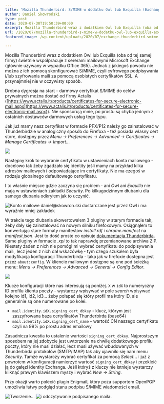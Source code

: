 ```yaml
---
title: 'Mozilla Thunderbird: S/MIME w dodatku Owl lub Exquilla (Exchange)'
author: Daniel Skowroński
type: post
date: 2020-07-30T19:50:39+00:00
excerpt: Mozilla Thunderbird wraz z dodatkiem Owl lub Exquilla (oba od tej samej firmy) świetnie współpracuje z sererami mailowymi Microsoft Exchange (głównie używany w wypadku Office 365). Jednak z jakiegoś powodu nie można z ich pomocą skonfigurować S/MIME, czyli cyfrowego podpisywania i/lub szyfrowania maili za pomocą osobistych certyfikatów SSL. A przynajmniej nie w oczywisty sposób.
url: /2020/07/mozilla-thunderbird-s-mime-w-dodatku-owl-lub-exquilla-exchange/
featured_image: /wp-content/uploads/2020/07/exchange-thunderbird-smime-colage.png

---
```

 

Mozilla Thunderbird wraz z dodatkiem Owl lub Exquilla (oba od tej samej firmy) świetnie współpracuje z sererami mailowymi Microsoft Exchange (głównie używany w wypadku Office 365). Jednak z jakiegoś powodu nie można z ich pomocą skonfigurować S/MIME, czyli cyfrowego podpisywania i/lub szyfrowania maili za pomocą osobistych certyfikatów SSL. A przynajmniej nie w oczywisty sposób.

Drobna dygresja na start - darmowy certyfikat S/MIME do celów prywatnych można dostać od firmy Actalis ([https://www.actalis.it/products/certificates-for-secure-electronic-mail.aspx](https://www.actalis.it/products/certificates-for-secure-electronic-mail.aspx)). Nie sponsorują mnie, po prostu są chyba jednym z ostatnich dostawców darmowych usług tego typu.

Jak już mamy nasz certyfikat w formacie PFX/P12 należy go zainstalować w Thunderbirdzie w analogiczny sposób do Firefoxa - też posiada własny cert store, dostępny przez _Menu -> Preferences -> Advanced -> Certificates -> Manage Certificates -> Import..._

![](/wp-content/uploads/2020/07/Thunderbird-Preferences-Mozilla-Thunderbird_001.png)

Następny krok to wybranie certyfikatu w ustawieniach konta mailowego - docelowo tak żeby zgadzało się identity jeśli mamy na przykład kilka adresów mailowych i odpowiadające im certyfikaty. Nie ma czegoś w rodzaju globalnego defaultowego certyfikatu.

I to właśnie miejsce gdzie zaczyna się problem - ani _Owl_ ani _Exquilla_ nie mają w ustawieniach zakładki _Security_. Po kilkugodzinnym dłubaniu dla samego dłubania odkryłem jak to uczynić.

![Konto mailowe daniel@skowron.ski dostarczane jest przez Owl i ma wyraźnie mniej zakładek](/wp-content/uploads/2020/07/Account-Settings_002.png)

W trakcie tego dłubania skowertowałem 3 pluginy w starym formacie tak, żeby dały się zainstalować na nowym silniku firefoxowym. Osiągnąłem to konwertując stare formaty manifestów _install.rdf_ i _chrome.manifest_ na _manifest.json_. Jest to dość proste co opisuje [dokumentacja Thunderbirda][1]. Same pluginy w formacie _.xpi_ to tak naprawdę przemianowane archiwa ZIP. Niestety żaden z nich nie pomógł mi wybrać certyfikatu do podpisywania maili, lecz jeden z nich dał wskazówkę - tym czego szukałem była modyfikacja konfiguracji Thunderbirda - taka jak w firefoxie dostępna jest przez `about:config`_._ W kliencie mailowym dostępne są one pod ścieżką menu: _Menu -> Preferences -> Advanced -> General -> Config Editor_.

![](/wp-content/uploads/2020/07/Thunderbird-Preferences-Mozilla-Thunderbird_003.png)

Klucze konfiguracji które nas interesują są poniżej. `X` w `idX` to numeryczny ID profilu klienta poczty - wystarczy wpisywać w pole _search_ wpisywać kolejno id1, id2, id3... żeby połapać się który profil ma który ID, ale generalnie są one numerowane po kolei.

  * `mail.identity.idX.signing_cert_dbkey` - klucz, którym jest zaszyfrowana baza certyfikatów Thunderbirda (base64)
  * `mail.identity.idX.signing_cert_name` - wartość CN naszego certyfikatu czyli na 99% po prostu adres emailowy

Zasadnicza kwestia to ustalenie wartości `signing_cert_dbkey`. Najprostszym sposobem na jej zdobycie jest uwtorzenie na chwilę dodatkowego profilu poczty, który nie musi działać, lecz musi używać wbudowanych w Thunderbirda protokołów (SMTP/IMAP) tak aby ujawniło się nam menu _Security_. Tamże wystarczy wybrać certyfikat za pomocą _Select..._ i już z powrotem w konfiguracji namierzyć wartość `signing_cert_dbkey` i przekleić ją do gałęzi identity Exchanga. Jeśli któryś z kluczy nie istnieje wystarczy kliknąć prawym klawiszem myszy i wybrać _New -> String_. 

Przy okazji warto polecić plugin Enigmail, który poza supportem OpenPGP umożliwia łatwy podgląd stanu podpisu S/MIME wiadomości email.

![Tworzenie...](/wp-content/uploads/2020/07/Write-cert-test-Thunderbird_004.png)
![i odczytywanie podpisanego maila.](/wp-content/uploads/2020/07/Selection_005.png)

 [1]: https://developer.thunderbird.net/add-ons/updating/tb68/overlays